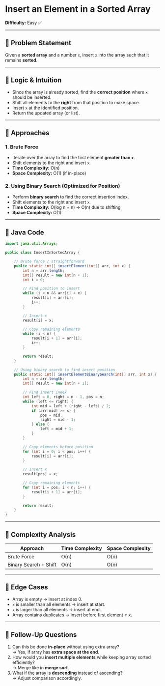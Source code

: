 # Insert an Element in a Sorted Array

**Difficulty:** Easy ✅

---

## 🔹 Problem Statement
Given a **sorted array** and a number `x`, insert `x` into the array such that it remains **sorted**.

---

## 🔹 Logic & Intuition
- Since the array is already sorted, find the **correct position** where `x` should be inserted.
- Shift all elements to the **right** from that position to make space.
- Insert `x` at the identified position.
- Return the updated array (or list).

---

## 🔹 Approaches

### 1. Brute Force
- Iterate over the array to find the first element **greater than `x`**.
- Shift elements to the right and insert `x`.
- **Time Complexity:** O(n)
- **Space Complexity:** O(1) (if in-place)

### 2. Using Binary Search (Optimized for Position)
- Perform **binary search** to find the correct insertion index.
- Shift elements to the right and insert `x`.
- **Time Complexity:** O(log n + n) → O(n) due to shifting
- **Space Complexity:** O(1)

---

## 🔹 Java Code

```java
import java.util.Arrays;

public class InsertInSortedArray {

    // Brute force / straightforward
    public static int[] insertElement(int[] arr, int x) {
        int n = arr.length;
        int[] result = new int[n + 1];
        int i = 0;

        // Find position to insert
        while (i < n && arr[i] < x) {
            result[i] = arr[i];
            i++;
        }

        // Insert x
        result[i] = x;

        // Copy remaining elements
        while (i < n) {
            result[i + 1] = arr[i];
            i++;
        }

        return result;
    }

    // Using binary search to find insert position
    public static int[] insertElementBinarySearch(int[] arr, int x) {
        int n = arr.length;
        int[] result = new int[n + 1];

        // Find insert index
        int left = 0, right = n - 1, pos = n;
        while (left <= right) {
            int mid = left + (right - left) / 2;
            if (arr[mid] >= x) {
                pos = mid;
                right = mid - 1;
            } else {
                left = mid + 1;
            }
        }

        // Copy elements before position
        for (int i = 0; i < pos; i++) {
            result[i] = arr[i];
        }

        // Insert x
        result[pos] = x;

        // Copy remaining elements
        for (int i = pos; i < n; i++) {
            result[i + 1] = arr[i];
        }

        return result;
    }
}
```

---

## 🔹 Complexity Analysis

| Approach              | Time Complexity | Space Complexity |
|-----------------------|-----------------|------------------|
| Brute Force           | O(n)            | O(n)             |
| Binary Search + Shift | O(n)            | O(n)             |

---

## 🔹 Edge Cases
- Array is empty → insert at index 0.
- `x` is smaller than all elements → insert at start.
- `x` is larger than all elements → insert at end.
- Array contains duplicates → insert before first element ≥ x.

---

## 🔹 Follow-Up Questions
1. Can this be done **in-place** without using extra array?  
   → Yes, if array has **extra space at the end**.
2. How would you **insert multiple elements** while keeping array sorted efficiently?  
   → Merge like in **merge sort**.
3. What if the array is **descending** instead of ascending?  
   → Adjust comparison accordingly.
